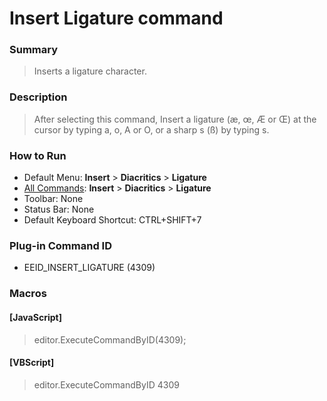 # Insert Ligature command

### Summary

> Inserts a ligature character.

### Description

> After selecting this command, Insert a ligature (æ, œ, Æ or Œ) at the cursor by typing a, o, A or O,
> or a sharp s (ß) by typing s.

### How to Run

- Default Menu: **Insert** \> **Diacritics** \> **Ligature**
- [All Commands](../tools/all_commands): **Insert** \> **Diacritics** \> **Ligature**
- Toolbar: None
- Status Bar: None
- Default Keyboard Shortcut: CTRL+SHIFT+7

### Plug-in Command ID

- EEID\_INSERT\_LIGATURE (4309)

### Macros

#### \[JavaScript\]

> editor.ExecuteCommandByID(4309);

#### \[VBScript\]

> editor.ExecuteCommandByID 4309
